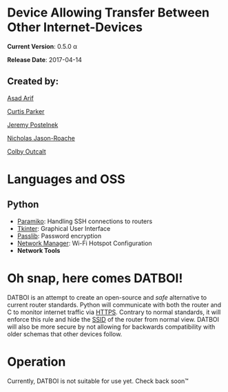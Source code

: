 # Device Allowing Transfer Between Other Internet-Devices

**Current Version**: 0.5.0 α

**Release Date**: 2017-04-14

## Created by:

[Asad Arif](https://github.com/s0937323/)

[Curtis Parker](https://github.com/BlarghMyLeg)

[Jeremy Postelnek](https://github.com/TurtleP/)

[Nicholas Jason-Roache](https://github.com/Nicholas-Jason)

[Colby Outcalt](https://github.com/BrewinFreshCode)

# Languages and OSS
## Python
- [Paramiko](http://www.paramiko.org/): Handling SSH connections to routers
- [Tkinter](http://www.tcl.tk/): Graphical User Interface
- [Passlib](https://bitbucket.org/ecollins/passlib/wiki/Home): Password encryption
- [Network Manager](https://wiki.gnome.org/Projects/NetworkManager): Wi-Fi Hotspot Configuration
- **Network Tools**

# Oh snap, here comes DATBOI!
DATBOI is an attempt to create an open-source and *safe* alternative to current router standards. Python will communicate with both the router and C to monitor internet traffic via [HTTPS](https://techterms.com/definition/https). Contrary to normal standards, it will enforce this rule and hide the [SSID](https://techterms.com/definition/ssid) of the router from normal view. DATBOI will also be more secure by not allowing for backwards compatibility with older schemas that other devices follow.

# Operation
Currently, DATBOI is not suitable for use yet. Check back soon™
